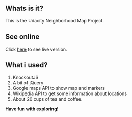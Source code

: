 ## Whats is it?

This is the Udacity Neighborhood Map Project.

## See online

Click [here](https://rakhmanovr.github.io/Map-Project/) to see live version.

## What i used?

1. KnockoutJS
2. A bit of jQuery
3. Google maps API to show map and markers
4. Wikipedia API to get some information about locations
5. About 20 cups of tea and coffee.

**Have fun with exploring!**

